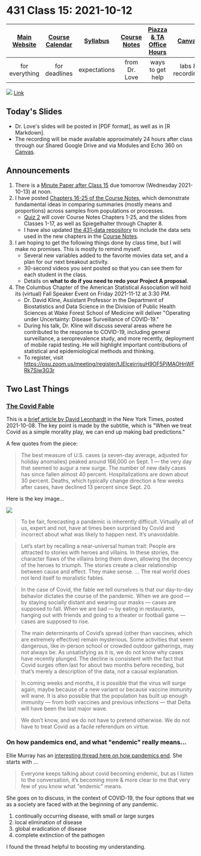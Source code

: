 # 431 Class 15: 2021-10-12

[Main Website](https://thomaselove.github.io/431/) | [Course Calendar](https://thomaselove.github.io/431/calendar.html) | [Syllabus](https://thomaselove.github.io/431-2021-syllabus/) | [Course Notes](https://thomaselove.github.io/431-notes/) | [Piazza & TA Office Hours](https://thomaselove.github.io/431/contact.html) | [Canvas](https://canvas.case.edu) | [Data and Code](https://github.com/THOMASELOVE/431-data)
:-----------: | :--------------: | :----------: | :---------: | :-------------: | :-----------: | :------------:
for everything | for deadlines | expectations | from Dr. Love | ways to get help | labs & recordings | for downloads

![](https://github.com/THOMASELOVE/431-2021/blob/main/classes/class15/images/demetri.png) [Link](https://twitter.com/PhDemetri/status/1445389517075193859)

## Today's Slides

- Dr. Love's slides will be posted in [PDF format], as well as in [R Markdown].
- The recording will be made available approximately 24 hours after class through our Shared Google Drive and via Modules and Echo 360 on [Canvas](https://canvas.case.edu).

## Announcements

1. There is a [Minute Paper after Class 15](https://bit.ly/431-2021-minute-15) due tomorrow (Wednesday 2021-10-13) at noon.
2. I have posted [Chapters 16-25 of the Course Notes](https://thomaselove.github.io/431-notes/), which demonstrate fundamental ideas in comparing summaries (mostly means and proportions) across samples from populations or processes. 
    - [Quiz 2](https://github.com/THOMASELOVE/431-2021/tree/main/quizzes) will cover Course Notes Chapters 1-25, and the slides from Classes 1-17, as well as Spiegelhalter through Chapter 8.
    - I have also updated [the 431-data repository](https://github.com/THOMASELOVE/431-data) to include the data sets used in the new chapters in the [Course Notes](https://thomaselove.github.io/431-notes/).
3. I am hoping to get the following things done by class time, but I will make no promises. This is mostly to remind myself.
    - Several new variables added to the favorite movies data set, and a plan for our next breakout activity.
    - 30-second videos you sent posted so that you can see them for each student in the class.
    - Details on **what to do if you need to redo your Project A proposal**.
4. The Columbus Chapter of the American Statistical Association will hold its (virtual) Fall Speaker Event on Friday 2021-11-12 at 3:30 PM. 
    - Dr. David Kline, Assistant Professor in the Department of Biostatistics and Data Science in the Division of Public Health Sciences at Wake Forest School of Medicine will deliver "Operating under Uncertainty:  Disease Surveillance of COVID-19."  
    - During his talk, Dr. Kline will discuss several areas where he contributed to the response to COVID-19, including general surveillance, a seroprevalence study, and more recently, deployment of mobile rapid testing.  He will highlight important contributions of statistical and epidemiological methods and thinking. 
    - To register, visit https://osu.zoom.us/meeting/register/tJElceirrjsuH9OF5PjMAOHnWFRk7Siw3G3r

## Two Last Things

### [The Covid Fable](https://www.nytimes.com/2021/10/08/briefing/covid-restrictions-delta-caseload.html) 

This is a [brief article by David Leonhardt](https://www.nytimes.com/2021/10/08/briefing/covid-restrictions-delta-caseload.html) in the New York Times, posted 2021-10-08. The key point is made by the subtitle, which is "When we treat Covid as a simple morality play, we can end up making bad predictions." 

A few quotes from the piece:

> The best measure of U.S. cases (a seven-day average, adjusted for holiday anomalies) peaked around 166,000 on Sept. 1 — the very day that seemed to augur a new surge. The number of new daily cases has since fallen almost 40 percent. Hospitalizations are down about 30 percent. Deaths, which typically change direction a few weeks after cases, have declined 13 percent since Sept. 20.

Here is the key image...

![](https://github.com/THOMASELOVE/431-2021/blob/main/classes/class15/images/covid_nyt.png)

> To be fair, forecasting a pandemic is inherently difficult. Virtually all of us, expert and not, have at times been surprised by Covid and incorrect about what was likely to happen next. It’s unavoidable.

> Let’s start by recalling a near-universal human trait: People are attracted to stories with heroes and villains. In these stories, the character flaws of the villains bring them down, allowing the decency of the heroes to triumph. The stories create a clear relationship between cause and effect. They make sense. ... The real world does not lend itself to moralistic fables.

> In the case of Covid, the fable we tell ourselves is that our day-to-day behavior dictates the course of the pandemic. When we are good — by staying socially distant and wearing our masks — cases are supposed to fall. When we are bad — by eating in restaurants, hanging out with friends and going to a theater or football game — cases are supposed to rise.

> The main determinants of Covid’s spread (other than vaccines, which are extremely effective) remain mysterious. Some activities that seem dangerous, like in-person school or crowded outdoor gatherings, may not always be. As unsatisfying as it is, we do not know why cases have recently plunged. The decline is consistent with the fact that Covid surges often last for about two months before receding, but that’s merely a description of the data, not a causal explanation.

> In coming weeks and months, it is possible that the virus will surge again, maybe because of a new variant or because vaccine immunity will wane. It is also possible that the population has built up enough immunity — from both vaccines and previous infections — that Delta will have been the last major wave.

> We don’t know, and we do not have to pretend otherwise. We do not have to treat Covid as a facile referendum on virtue.

### On how pandemics end, and what "endemic" really means...

Ellie Murray has an [interesting thread here on how pandemics end](https://twitter.com/epiellie/status/1444088804961304581?s=11). She starts with ...

> Everyone keeps talking about covid becoming endemic, but as I listen to the conversation, it’s becoming more & more clear to me that very few of you know what "endemic" means. 

She goes on to discuss, in the context of COVID-19, the four options that we as a society are faced with at the beginning of any pandemic.

1. continually occurring disease, with small or large surges
2. local elimination of disease
3. global eradication of disease
4. complete extinction of the pathogen

I found the thread helpful to boosting my understanding.
